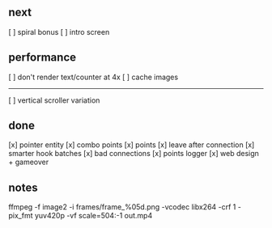 next
----------------------------------------
[ ] spiral bonus
[ ] intro screen






performance
-----------------------------------------
[ ] don't render text/counter at 4x
[ ] cache images




----------------------------------------
[ ] vertical scroller variation


done
----------------------------------------
[x] pointer entity
[x] combo points
[x] points
[x] leave after connection
[x] smarter hook batches
[x] bad connections
[x] points logger
[x] web design + gameover


notes
-------------------------------------------
ffmpeg -f image2 -i frames/frame_%05d.png -vcodec libx264 -crf 1 -pix_fmt yuv420p -vf scale=504:-1 out.mp4
